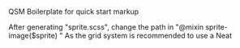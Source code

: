 QSM
Boilerplate for quick start markup

After generating "sprite.scss", change the path in "@mixin sprite-image($sprite) "
As the grid system is recommended to use a Neat